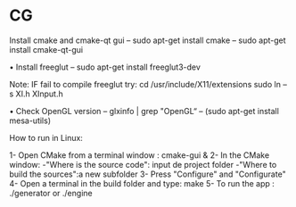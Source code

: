 # CG

Install cmake and cmake-qt gui
– sudo apt-get install cmake
– sudo apt-get install cmake-qt-gui

• Install freeglut
– sudo apt-get install freeglut3-dev

Note: IF fail to compile freeglut try:
cd /usr/include/X11/extensions
sudo ln –s XI.h XInput.h

• Check OpenGL version
– glxinfo | grep "OpenGL“
– (sudo apt-get install mesa-utils)



How to run in Linux:

1- Open CMake from a terminal window : cmake-gui &
2- In the CMake window:
  -"Where is the source code": input de project folder
  -"Where to build the sources":a new subfolder
3- Press "Configure" and "Configurate"  
4- Open a terminal in the build folder and type: make
5- To run the app : ./generator <args> or ./engine <args>
